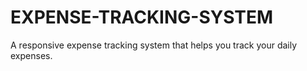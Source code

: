 # EXPENSE-TRACKING-SYSTEM
A responsive expense tracking system that helps you track your daily expenses.
